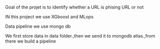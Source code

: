 Goal of the projet is to identify whether a URL is phising URL or not

IN this project we use XGboost and MLops

Data pipeline we use mongo db

We first store data in data folder.,then we send it to mongodb atlas.,from there we build a pipeline

